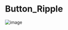 # Button_Ripple

![image](https://user-images.githubusercontent.com/72295127/229436958-84ed7ae8-70ea-42fc-850d-65f6913521b9.png)
